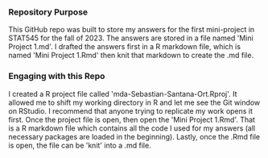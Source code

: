 ### Repository Purpose

This GitHub repo was built to store my answers for the first mini-project in STAT545 for the fall of 2023. The answers are stored in a file named 'Mini Project 1.md'. I drafted the answers first in a R markdown file, which is named 'Mini Project 1.Rmd' then knit that markdown to create the .md file.

### Engaging with this Repo

I created a R project file called 'mda-Sebastian-Santana-Ort.Rproj'. It allowed me to shift my working directory in R and let me see the Git window on RStudio. I recommend that anyone trying to replicate my work opens it first. Once the project file is open, then open the 'Mini Project 1.Rmd'. That is a R markdown file which contains all the code I used for my answers (all necessary packages are loaded in the beginning). Lastly, once the .Rmd file is open, the file can be 'knit' into a .md file.  
